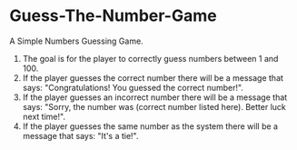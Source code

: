# Guess-The-Number-Game
A Simple Numbers Guessing Game.
1. The goal is for the player to correctly guess numbers between 1 and 100.
2. If the player guesses the correct number there will be a message that says: "Congratulations! You guessed the correct number!".
3. If the player guesses an incorrect number there will be a message that says: "Sorry, the number was (correct number listed here). Better luck next time!".
4. If the player guesses the same number as the system there will be a message that says: "It's a tie!". 

